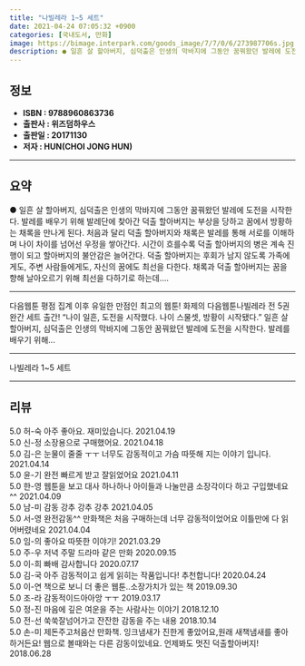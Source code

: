 ```yaml
---
title: "나빌레라 1~5 세트"
date: 2021-04-24 07:05:32 +0900
categories: [국내도서, 만화]
image: https://bimage.interpark.com/goods_image/7/7/0/6/273987706s.jpg
description: ● 일흔 살 할아버지, 심덕출은 인생의 막바지에 그동안 꿈꿔왔던 발레에 도전을 시작한다. 발레를 배우기 위해 발레단에 찾아간 덕출 할아버지는 부상을 당하고 꿈에서 방황하는 채록을 만나게 된다. 처음과 달리 덕출 할아버지와 채록은 발레를 통해 서로를 이해하며 나이 차이를 넘어선 우정을
---
```


## **정보**

- **ISBN : 9788960863736**
- **출판사 : 위즈덤하우스**
- **출판일 : 20171130**
- **저자 : HUN(CHOI JONG HUN)**

------



## **요약**

●  일흔 살 할아버지, 심덕출은 인생의 막바지에 그동안 꿈꿔왔던 발레에 도전을 시작한다. 발레를 배우기 위해 발레단에 찾아간 덕출 할아버지는 부상을 당하고 꿈에서 방황하는 채록을 만나게 된다. 처음과 달리 덕출 할아버지와 채록은 발레를 통해 서로를 이해하며 나이 차이를 넘어선 우정을 쌓아간다. 시간이 흐를수록 덕출 할아버지의 병은 계속 진행이 되고 할아버지의 불안감은 늘어간다. 덕출 할아버지는 후회가 남지 않도록 가족에게도, 주변 사람들에게도, 자신의 꿈에도 최선을 다한다. 채록과 덕출 할아버지는 꿈을 향해 날아오르기 위해 최선을 다하기로 하는데….

------

다음웹툰 평점 집계 이후 유일한 만점인 최고의 웹툰!  &#x0D;화제의 다음웹툰나빌레라 전 5권 완간 세트 출간!&#x0D;&#x0D;“나이 일흔, 도전을 시작했다. 나이 스물셋, 방황이 시작됐다.” &#x0D;일흔 살 할아버지, 심덕출은 인생의 막바지에 그동안 꿈꿔왔던 발레에 도전을 시작한다. 발레를 배우기 위해... 

------


나빌레라 1~5 세트 

------


## **리뷰** 

5.0 허-숙 아주 좋아요. 재미있습니다. 2021.04.19 <br/>5.0 신-정 소장용으로 구매했어요.  2021.04.18 <br/>5.0 김-은 눈물이 줄줄 ㅜㅜ
너무도 감동적이고 가슴 따뜻해 지는 이야기 입니다.  
 2021.04.14 <br/>5.0 윤-기 완전 빠르게 받고 잘읽었어요 2021.04.11 <br/>5.0 한-영 웹툰을 보고 대사 하나하나 아이들과 나눌만큼 소장각이다 하고 구입했네요^^ 2021.04.09 <br/>5.0 남-미 감동 강추 강추 강추 2021.04.05 <br/>5.0 서-영 완전감동^^
만화책은 처음 구매하는데 
너무 감동적이었어요
이틀만에 다 읽어버렸네요 2021.04.04 <br/>5.0 임-의 좋아요 따뜻한 이야기!  2021.03.29 <br/>5.0 주-우 저녁 주말 드라마 같은 만화 2020.09.15 <br/>5.0 이-희 빠배 감사합니다 2020.07.17 <br/>5.0 김-국 아주 감동적이고 쉽게 읽히는 작품입니다! 추천합니다! 2020.04.24 <br/>5.0 이-연 책으로 보니 더 좋은 웹툰..소장가치가 있는 책 2019.09.30 <br/>5.0 조-라 감동적이드아아앙 ㅜㅜ 2019.03.17 <br/>5.0 정-진 마음에 깊은 여운을 주는 사람사는 이야기 2018.12.10 <br/>5.0 전-선 쑥쑥잘넘어가고 잔잔한 감동을 주는 내용 2018.10.14 <br/>5.0 손-미 제돈주고처음산 만화책. 잉크냄새가 진한게 좋았어요,원래 새책냄새를 좋아하거든요! 웹으로 볼때와는 다른 감동이있네요. 언제봐도 멋진 덕출할아버지! 2018.06.28 <br/>